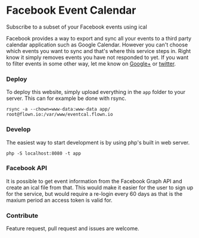 # Facebook Event Calendar
Subscribe to a subset of your Facebook events using ical

Facebook provides a way to export and sync all your events to a third party calendar application such as Google Calendar.
However you can't choose which events you want to sync and that's where this service steps in. Right know it simply
removes events you have not responded to yet. If you want to filter events in some other way, let me know on
[Google+](https://google.com/+simonbengtsson) or [twitter](https://twitter.com/someatoms).

### Deploy
To deploy this website, simply upload everything in the `app` folder to your server. This can for example be done with rsync.

`rsync -a --chown=www-data:www-data app/ root@flown.io:/var/www/eventcal.flown.io`

### Develop
The easiest way to start development is by using php's built in web server.

`php -S localhost:8080 -t app`

### Facebook API
It is possible to get event information from the Facebook Graph API and create an ical file from that. This would
make it easier for the user to sign up for the service, but would require a re-login every 60 days as that is the
 maxium period an access token is valid for.

### Contribute
Feature request, pull request and issues are welcome.